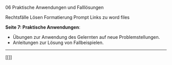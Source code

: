 06 Praktische Anwendungen und Falllösungen

Rechtsfälle Lösen Formatierung Prompt
Links zu word files

**Seite 7: Praktische Anwendungen**:

- Übungen zur Anwendung des Gelernten auf neue Problemstellungen.
- Anleitungen zur Lösung von Fallbeispielen.

---
[[]]